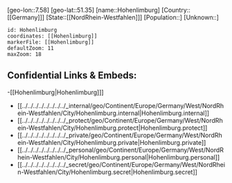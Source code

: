 ﻿---
location: [51.35,7.58]
mapzoom: [7,12] 
mapmarker: city 
type: City
tags:
- geo/City


SpocWebEntityId: 30980
isDeleted: false
confidential: public

---
[geo-lon::7.58]
[geo-lat::51.35]
[name::Hohenlimburg]
[Country::[[Germany]]]
[State::[[NordRhein-Westfahlen]]]
[Population::]
[Unknown::]


```leaflet
id: Hohenlimburg
coordinates: [[Hohenlimburg]]
markerFile: [[Hohenlimburg]]
defaultZoom: 11 
maxZoom: 18
```


## Confidential Links & Embeds: 
-[[Hohenlimburg|Hohenlimburg]]] 
- [[../../../../../../../../_internal/geo/Continent/Europe/Germany/West/NordRhein-Westfahlen/City/Hohenlimburg.internal|Hohenlimburg.internal]] 
- [[../../../../../../../../_protect/geo/Continent/Europe/Germany/West/NordRhein-Westfahlen/City/Hohenlimburg.protect|Hohenlimburg.protect]] 
- [[../../../../../../../../_private/geo/Continent/Europe/Germany/West/NordRhein-Westfahlen/City/Hohenlimburg.private|Hohenlimburg.private]] 
- [[../../../../../../../../_personal/geo/Continent/Europe/Germany/West/NordRhein-Westfahlen/City/Hohenlimburg.personal|Hohenlimburg.personal]] 
- [[../../../../../../../../_secret/geo/Continent/Europe/Germany/West/NordRhein-Westfahlen/City/Hohenlimburg.secret|Hohenlimburg.secret]] 
